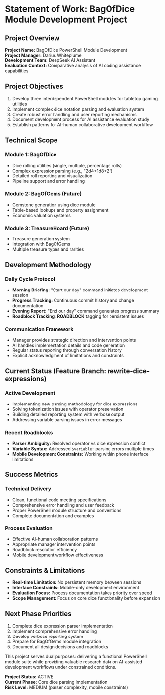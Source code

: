 # Statement of Work: BagOfDice Module Development Project

## Project Overview
**Project Name:** BagOfDice PowerShell Module Development  
**Project Manager:** Darius Whiteplume  
**Development Team:** DeepSeek AI Assistant  
**Evaluation Context:** Comparative analysis of AI coding assistance capabilities  

## Project Objectives
1. Develop three interdependent PowerShell modules for tabletop gaming utilities
2. Implement complex dice notation parsing and evaluation system
3. Create robust error handling and user reporting mechanisms
4. Document development process for AI assistance evaluation study
5. Establish patterns for AI-human collaborative development workflow

## Technical Scope
### Module 1: BagOfDice
- Dice rolling utilities (single, multiple, percentage rolls)
- Complex expression parsing (e.g., "2d4+1d8+2")
- Detailed roll reporting and visualization
- Pipeline support and error handling

### Module 2: BagOfGems (Future)
- Gemstone generation using dice module
- Table-based lookups and property assignment
- Economic valuation systems

### Module 3: TreasureHoard (Future)
- Treasure generation system
- Integration with BagOfGems
- Multiple treasure types and rarities

## Development Methodology
### Daily Cycle Protocol
- **Morning Briefing:** "Start our day" command initiates development session
- **Progress Tracking:** Continuous commit history and change documentation
- **Evening Report:** "End our day" command generates progress summary
- **Roadblock Tracking:** **ROADBLOCK** tagging for persistent issues

### Communication Framework
- Manager provides strategic direction and intervention points
- AI handles implementation details and code generation
- Regular status reporting through conversation history
- Explicit acknowledgment of limitations and constraints

## Current Status (Feature Branch: rewrite-dice-expressions)
### Active Development
- Implementing new parsing methodology for dice expressions
- Solving tokenization issues with operator preservation
- Building detailed reporting system with verbose output
- Addressing variable parsing issues in error messages

### Recent Roadblocks
- **Parser Ambiguity:** Resolved operator vs dice expression conflict
- **Variable Syntax:** Addressed `$variable:` parsing errors multiple times
- **Mobile Development Constraints:** Working within phone interface limitations

## Success Metrics
### Technical Delivery
- Clean, functional code meeting specifications
- Comprehensive error handling and user feedback
- Proper PowerShell module structure and conventions
- Complete documentation and examples

### Process Evaluation
- Effective AI-human collaboration patterns
- Appropriate manager intervention points
- Roadblock resolution efficiency
- Mobile development workflow effectiveness

## Constraints & Limitations
- **Real-time Limitation:** No persistent memory between sessions
- **Interface Constraints:** Mobile-only development environment
- **Evaluation Focus:** Process documentation takes priority over speed
- **Scope Management:** Focus on core dice functionality before expansion

## Next Phase Priorities
1. Complete dice expression parser implementation
2. Implement comprehensive error handling
3. Develop verbose reporting system
4. Prepare for BagOfGems module integration
5. Document all design decisions and roadblocks

This project serves dual purposes: delivering a functional PowerShell module suite while providing valuable research data on AI-assisted development workflows under constrained conditions.

**Project Status:** ACTIVE  
**Current Phase:** Core dice parsing implementation  
**Risk Level:** MEDIUM (parser complexity, mobile constraints)